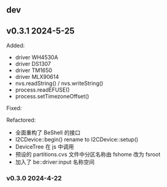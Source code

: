 ## dev


## v0.3.1   2024-5-25

Added:
* driver WH4530A
* driver DS1307
* driver TM1650
* driver MLX90614
* nvs.readString() / nvs.writeString()
* process.readEFUSE()
* process.setTimezoneOffset()

Fixed:

Refactored:

* 全面重构了 BeShell 的接口
* I2CDevice::begin() rename to I2CDevice::setup()
* DeviceTree 在 js 中调用
* 预设的 partitions.cvs 文件中分区名称由 fshome 改为 fsroot
* 加入了 be::driver:input 名称空间

### v0.3.0   2024-4-22